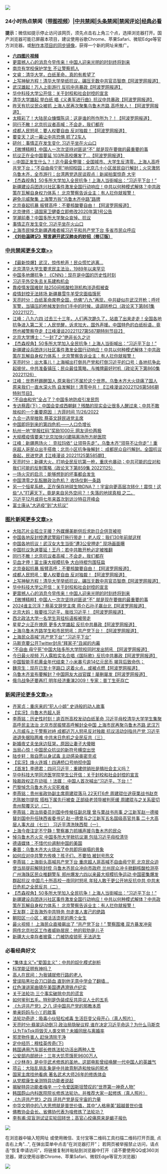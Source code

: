 ![](https://raw.githubusercontent.com/jsvpn/jsproxy/dev/64photo/fqnews-qr.jpg)

<div id="tt">
<h3>24小时热点禁闻（<a href="https://aaa.v2dns.tk/?QAjUl=BgRp5UNKRn&T5Vk=fPVH&Q59Ab=WxGE" target="_blank">带图视频</a>）|<a href="#%E4%B8%AD%E5%85%B1%E7%A6%81%E9%97%BB%E6%9B%B4%E5%A4%9A%E6%96%87%E7%AB%A0">中共禁闻</a>|<a href="#%E5%9B%BE%E7%89%87%E6%96%B0%E9%97%BB%E6%9B%B4%E5%A4%9A%E6%96%87%E7%AB%A0">头条禁闻</a>|<a href="#%E6%96%B0%E9%97%BB%E8%AF%84%E8%AE%BA%E6%9B%B4%E5%A4%9A%E6%96%87%E7%AB%A0">禁闻评论|<a href="#%E5%BF%85%E7%9C%8B%E7%BB%8F%E5%85%B8%E5%A5%BD%E6%96%87">经典必看</a></h3>
<div><b>提示：</b>微信如提示停止访问该网页，须先点击右上角三个点，选择浏览器打开。国产浏览器可能已屏蔽本项目，建议使用谷歌Chrome、苹果Safari、微软Edge等官方浏览器。或<a href="%E5%88%B6%E4%BD%9Cgit%E7%A6%81%E9%97%BB%E9%95%9C%E5%83%8F.md">制作本项目的同步镜像</a>，获得一个新的网址来推广。</div>
<ul>
<li><b><a href="http://d2.v2rss.gq/64.mp4" target="_blank">六四图片视频</a></b></li>
<li><a href="/topimagenews/20221127/1816679.md">更震撼人心的消息今早传来！中国人迎来光明的时刻终将到来</a></li>
<li><a href="/cnnews/20221127/1816691.md">南京有学校保护学生 不让警察抓人</a></li>
<li><a href="/sohnews/20221127/1816692.md">文睿：清华大学，白纸革命，真的有希望了</a></li>
<li><a href="/topimagenews/20221127/1816703.md">上写神秘方程！清华大学举纸抗议，碾压无数中共官员智商【阿波罗网报道】</a></li>
<li><a href="/cnnews/20221127/1816745.md">武汉雄起！万人上街游行 反抗中共暴政【阿波罗网报道】</a></li>
<li><a href="/topimagenews/20221127/1816688.md">华中科技大学公开信：关于封校和社会封控的宣言</a></li>
<li><a href="/cnnews/20221127/1816687.md">清华大学雄起 举白纸 唱《义勇军进行曲》抗议中共暴政【阿波罗网报道】</a></li>
<li><a href="/cnnews/20221127/1816754.md">昨天有抗议民众被抓 上海人民再次聚集乌鲁木齐路 高呼放人！【阿波罗网报道】</a></li>
<li><a href="/cnnews/20221127/1816685.md">太精彩了！大陆民众慷慨陈词：这是谁的所作所为？！【阿波罗网报道】</a></li>
<li><a href="/topimagenews/20221128/1816827.md">同行不散！北京抗议者高喊：不会走，我们都在</a></li>
<li><a href="/topimagenews/20221127/1816770.md">成都人民怒吼：要人权要自由 反对独裁！【阿波罗网报道】</a></li>
<li><a href="/baitai/20221127/1816755.md">要变天？这一幕让中共恐惧 抓了2车人</a></li>
<li><a href="/baitai/20221127/1816718.md">研创：事情正在发生变化 习近平坐在火山口</a></li>
<li><a href="/topimagenews/20221127/1816658.md">【微博精粹】中国人一次次坚持对匪说“不” 就是现在要做的最重要的事</a></li>
<li><a href="/cnnews/20221128/1816844.md">抗议正在全中国蔓延 103所高校爆发了…【阿波罗网报道】</a></li>
<li><a href="/sohnews/20221127/1816697.md">💥中国正发生什么？！迄今最全整理：全国城市、大学生反清零，上海人高呼共党下台；“不自由毋宁死”响彻校园；北京几十小区居民自行解封；火灾激怒乌鲁木齐，全市游行；台湾两党选民谈观点｜新闻拍案惊奇 大宇</a></li>
<li><a href="/comments/20221127/1816674.md">【杰森视角】50多所大学加入全民抗争！上海人当街喊出：“习近平下台！” 新疆建设兵团连兴社区事件激发全国行动响应！中共以何种模式解体？中共政策在瓦解自身权力体系！ 北京警察告诉业主：有人拦你就报警！</a></li>
<li><a href="/cnnews/20221128/1816815.md">避免示威聚集 上海警方拆“乌鲁木齐中路”路牌</a></li>
<li><a href="/topimagenews/20221128/1816802.md">北京奋起抗暴 振臂高呼：不要核酸要自由！【阿波罗网报道】</a></li>
<li><a href="/cnnews/20221127/1816695.md">北京律师：请国家卫健委立即修改2020年第1号公告</a></li>
<li><a href="/baitai/20221127/1816693.md">学潮前奏？中国多所大学聚众哀悼、抗议</a></li>
<li><a href="/ssgc/20221127/1816762.md">事情正在发生变化 习近平坐在火山口</a></li>
<li><a href="/headline/20221127/1816747.md">上海市民悼念新疆遇难者喊习近平和共产党下台 多省市民众呼应</a></li>
<li><b><a href="/comments/20200207/1272816.md" target="_blank">《刘伯温碑记》预言避开武汉肺炎的妙招（修订版）</a></b></li>
</ul>
</div>

<div class="catlist">
<h3><a href="/cbnews/" target="_blank">中共禁闻</a><span><a href="/cbnews/" target="_blank" rel="nofollow">更多文章>></a></span></h3>
<ul>
<li><a href="/cbnews/20221128/1816915.md" target="_blank">【最新惊爆】武汉，惊传枪声！民众慌忙逃离…</a></li>
<li><a href="/cbnews/20221128/1816914.md" target="_blank">北京清华大学生要求民主法治，1989年以来罕见</a></li>
<li><a href="/cbnews/20221128/1816880.md" target="_blank">中国多地爆抗争！《CNN》：现在是中国的历史性时刻</a></li>
<li><a href="/cbnews/20221128/1816867.md" target="_blank">习近平外交失去关系建构机会</a></li>
<li><a href="/cbnews/20221128/1816866.md" target="_blank">靠疫情发国难财 陆250间核酸检测机构涉造假被查</a></li>
<li><a href="/cbnews/20221128/1816865.md" target="_blank">疫情封控无法转场 新疆暴雪牛羊受灾面临饿死</a></li>
<li><a href="/cbnews/20221128/1816864.md" target="_blank">天亮时分：白纸革命席卷全国，仿佛“八九”再现，中共疑似在武汉开枪；呼吁军警，当镇压的枪械发到你们手中的时候，请调转枪口（政论天下第861集 20221127）</a></li>
<li><a href="/cbnews/20221128/1816862.md" target="_blank">江峰：八九六四 过去三十三年，人们再次跪久了，站直了出来走走！全国各地抗争进入第二天：人民觉醒，诉求加大，国外声援。中国特色的白纸标语，竟然也被警察夺走【江峰漫谈20221127第587期特别节目2】</a></li>
<li><a href="/cbnews/20221128/1816819.md" target="_blank">北京大学博士：“一封了之”绝非长久之计</a></li>
<li><a href="/comments/20221127/1816674.md" target="_blank">【杰森视角】50多所大学加入全民抗争！上海人当街喊出：“习近平下台！” 新疆建设兵团连兴社区事件激发全国行动响应！中共以何种模式解体？中共政策在瓦解自身权力体系！ 北京警察告诉业主：有人拦你就报警！</a></li>
<li><a href="/cbnews/20221127/1816621.md" target="_blank">天亮时分：出大事儿！上海喊出打倒共产党和打倒习近平的口号；各地抗争此起彼伏，中共准备镇压；民众最佳策略，与摊牌最好时机（政论天下第860集 20221126）</a></li>
<li><a href="/cbnews/20221127/1816570.md" target="_blank">江峰：世界杯踢醒国人 原来我们不属於这个世界。乌鲁木齐大火烧痛了国人 原来我们一直水深火热 自发解封！清零中共！【江峰漫谈20221126第586期特别节目】</a></li>
<li><a href="/cbnews/20221127/1816545.md" target="_blank">“不自由和穷”全占了？中国多地防疫引发民怨</a></li>
<li><a href="/comments/20221127/1816522.md" target="_blank">专访蔡霞(下)：中国会变成西朝鲜？残酷的现实会让很多人醒过来；中共不敢放权的一个重要原因 ｜方菲时间 11/26/2022</a></li>
<li><a href="/cbnews/20221126/1816470.md" target="_blank">九合一选举挫败 蔡英文辞民进党主席</a></li>
<li><a href="/cbnews/20221126/1816457.md" target="_blank">中国即将到来的第四危机——人口负增长</a></li>
<li><a href="/cbnews/20221126/1816387.md" target="_blank">杭州一地“举报红码”奖励1000元 网友评价两极</a></li>
<li><a href="/cbnews/20221126/1816294.md" target="_blank">大规模疫情要来?北京加快兴建隔离场所方舱医院</a></li>
<li><a href="/cbnews/20221126/1816279.md" target="_blank">江峰：新疆两场火： 克拉玛依“ 让领导先走”，乌鲁木齐“领导不让你走”！重庆超人哥民众出手搭救；北京小区抗争後解封； 成都民众自行解封。全国抗议奋起，民进党退【江峰漫谈 20221125第585期】</a></li>
<li><a href="/cbnews/20221126/1816237.md" target="_blank">天亮时分：新疆大火，打响全民反抗第一枪，重庆也暴动；中共可能的应对和我们可能的反制策略（政论天下第859集 20221125）</a></li>
<li><a href="/cbnews/20221126/1816129.md" target="_blank">一场火灾的启示：能够想到的坏事都会发生</a></li>
<li><a href="/cbnews/20221126/1816095.md" target="_blank">中国清零之乱酝酿政治危机？ 收场仅剩一条路</a></li>
<li><a href="/comments/20221125/1816021.md" target="_blank">另一个恒星系统，正在保存地球生物DNA？！宇宙向更高层次转化！震惊！这些“人”打遍天下，竟是来自另外空间？！失落的地球真相 之二。</a></li>
<li><a href="/cbnews/20221125/1815996.md" target="_blank">习近平12月或将七年来首次到访沙特召开峰会</a></li>
<li><a href="/cbnews/20221125/1815995.md" target="_blank">富士康从“大逃疫”到“大抗议”</a></li>

</ul>
</div>
<div class="catlist">
<h3><a href="/topimagenews/" target="_blank">图片新闻</a><span><a href="/topimagenews/" target="_blank" rel="nofollow">更多文章>></a></span></h3>
<ul>
<li><a href="/topimagenews/20221128/1816932.md" target="_blank">大陆芯片业孤立无援？外媒爆美断供后求助日企供货被拒</a></li>
<li><a href="/topimagenews/20221128/1816913.md" target="_blank">中国各地反封控遭武警殴打拖行带走！ 老人叹：我们30年前就这样</a></li>
<li><a href="/topimagenews/20221128/1816879.md" target="_blank">中国各地抗议！武汉女大生当街“遭3公安押走” 现场画面曝</a></li>
<li><a href="/topimagenews/20221128/1816878.md" target="_blank">中国抗议急速蔓延！王丹：若中共敢开枪必定被推翻</a></li>
<li><a href="/topimagenews/20221128/1816827.md" target="_blank">同行不散！北京抗议者高喊：不会走，我们都在</a></li>
<li><a href="/topimagenews/20221128/1816822.md" target="_blank">见血才停！富士康大规模抗争 大白持棍包围狂扁</a></li>
<li><a href="/topimagenews/20221128/1816802.md" target="_blank">北京奋起抗暴 振臂高呼：不要核酸要自由！【阿波罗网报道】</a></li>
<li><a href="/topimagenews/20221127/1816770.md" target="_blank">成都人民怒吼：要人权要自由 反对独裁！【阿波罗网报道】</a></li>
<li><a href="/topimagenews/20221127/1816703.md" target="_blank">上写神秘方程！清华大学举纸抗议，碾压无数中共官员智商【阿波罗网报道】</a></li>
<li><a href="/topimagenews/20221127/1816688.md" target="_blank">华中科技大学公开信：关于封校和社会封控的宣言</a></li>
<li><a href="/topimagenews/20221127/1816679.md" target="_blank">更震撼人心的消息今早传来！中国人迎来光明的时刻终将到来</a></li>
<li><a href="/topimagenews/20221127/1816658.md" target="_blank">【微博精粹】中国人一次次坚持对匪说“不” 就是现在要做的最重要的事</a></li>
<li><a href="/topimagenews/20221127/1816641.md" target="_blank">2024谁主沉浮？蔡英文辞党主席 蒋介石孙子赢台北【阿波罗网报道】</a></li>
<li><a href="/topimagenews/20221127/1816632.md" target="_blank">北京大妈：我要找习近平，我找习近平！【阿波罗网报道】</a></li>
<li><a href="/topimagenews/20221127/1816595.md" target="_blank">西北政法大学一名学生背挂标语板被带走</a></li>
<li><a href="/topimagenews/20221127/1816552.md" target="_blank">星星之火正在燎原 更多大学雄起 反抗中共暴政【阿波罗网报道】</a></li>
<li><a href="/topimagenews/20221127/1816542.md" target="_blank">上海乌鲁木齐路学生和市民怒吼：共产党下台！【阿波罗网报道】</a></li>
<li><a href="/topimagenews/20221127/1816539.md" target="_blank">上海民众高喊“共产党下台” “习近平下台”</a></li>
<li><a href="/topimagenews/20221127/1816527.md" target="_blank">马斯克要公开Twitter封杀“拜家子”丑闻的内幕</a></li>
<li><a href="/topimagenews/20221127/1816490.md" target="_blank">“不自由 毋宁死”中国大陆多所大学院校同时发出怒吼 【阿波罗网报道】</a></li>
<li><a href="/topimagenews/20221126/1816485.md" target="_blank">今日最火视频 万人露脸实名合唱《国际歌》反抗中共暴政【阿波罗网报道】</a></li>
<li><a href="/topimagenews/20221126/1816428.md" target="_blank">中国智能手机黄金年代结束？小米暴亏逾14亿元民币 揭背后致命伤；</a></li>
<li><a href="/topimagenews/20221126/1816329.md" target="_blank">魏京生：现在已至十字路口 这着火点，或被点燃【阿波罗网报道】</a></li>
<li><a href="/topimagenews/20221126/1816320.md" target="_blank">乌鲁木齐宣布要解封？中国网友大战官媒！屡删屡发【阿波罗网报道】</a></li>
<li><a href="/topimagenews/20221126/1816318.md" target="_blank">俄乌战争还要再打 明年经济重演2009！专家：普丁生死存亡</a></li>

</ul>
</div>
<div class="catlist">
<h3><a href="/comments/" target="_blank">新闻评论</a><span><a href="/comments/" target="_blank" rel="nofollow">更多文章>></a></span></h3>
<ul>
<li><a href="/comments/20221128/1816935.md" target="_blank">齐家贞：重庆来的“犯人小姐” 史诗般的动人故事</a></li>
<li><a href="/comments/20221128/1816925.md" target="_blank">【实况】乌鲁木齐超人哥</a></li>
<li><a href="/comments/20221128/1816923.md" target="_blank">李燕铭：历史性时刻！逾百所高校发动白纸革命 习近平母校清华大学学生集聚高呼民主法治 北京市民振臂高呼解封全中国 上海市民再聚乌鲁木齐路 武汉万人示威与上千警察对峙 成都近万人怒吼反对独裁 抗议活动剑指共产党 习近平进退失据陷两难 中共末日危机之全民反共（三）</a></li>
<li><a href="/comments/20221128/1816920.md" target="_blank">新婚夜丈夫坐床边狂哭，原因让妻子大傻眼</a></li>
<li><a href="/comments/20221128/1816919.md" target="_blank">当局心惊！中国民众抗议的新符号横空出世</a></li>
<li><a href="/comments/20221128/1816903.md" target="_blank">陆步轩：我自愿以身试毒 主动感染奥密克戎</a></li>
<li><a href="/comments/20221128/1816895.md" target="_blank">【实况】烽火连城！四通桥口号响彻中国</a></li>
<li><a href="/comments/20221128/1816886.md" target="_blank">【首发】李德君：四问习近平：重建供销社是搞社会主义吗？</a></li>
<li><a href="/comments/20221128/1816876.md" target="_blank">华中科技大学同济医学院学生公开信：关于封校和社会封控的宣言</a></li>
<li><a href="/comments/20221128/1816849.md" target="_blank">独裁政权正在动摇 ！法媒： 中国人首次喊出“习近平，下台！”</a></li>
<li><a href="/comments/20221128/1816848.md" target="_blank">巴黎悼念乌鲁木齐火灾死难者</a></li>
<li><a href="/comments/20221128/1816810.md" target="_blank">李燕铭：贵州省政协副主席周建琨落马 22天打6虎 周建琨仕途获栗战书赵克志陈敏尔提拔 搭档下属先行被查 正部级老领导被判死缓 周建琨与之关系密切 贵州帮覆灭记（二）</a></li>
<li><a href="/comments/20221127/1816792.md" target="_blank">李燕铭：政治局委员刘国中传候任副总理 曾与栗战书共事 之江新军赵一德接替刘国中升任陕西省委书记 赵一德曾与之江新军五名国级高官共事 二十大高层人事大战（七三） 习近平清洗陕西帮（一）</a></li>
<li><a href="/comments/20221127/1816777.md" target="_blank">上海今夜注定不宁静！警察暴力抓捕声援乌鲁木齐的民众</a></li>
<li><a href="/comments/20221127/1816764.md" target="_blank">悼乌鲁木齐火灾 中国多所大学掀抗议潮 包括习近平母校清华</a></li>
<li><a href="/comments/20221127/1816753.md" target="_blank">德语媒体：不惜代价遏制中国的美国</a></li>
<li><a href="/comments/20221127/1816752.md" target="_blank">秦晋：乌鲁木齐大火烧出了中共即将崩塌的景象</a></li>
<li><a href="/comments/20221127/1816690.md" target="_blank">如何应对中共警方传唤？孩子们，不要怕 被封号热文</a></li>
<li><a href="/comments/20221127/1816678.md" target="_blank">李燕铭：上海街头高喊共产党下台 重庆超人哥高喊不自由毋宁死 北京民众迫使当局提前解除封控 乌鲁木齐民众冲向市政府 兰州民众冲卡掀翻核酸检测亭 广州海珠区民众推翻警车 郑州爆发六四以来最大规模抗争运动 中国密集爆发群起抗议 中国几十所高校一夜同时怒吼 年轻人敢于更公开地反抗中共 中共末日危机之全民反共（二）</a></li>
<li><a href="/comments/20221127/1816674.md" target="_blank">【杰森视角】50多所大学加入全民抗争！上海人当街喊出：“习近平下台！” 新疆建设兵团连兴社区事件激发全国行动响应！中共以何种模式解体？中共政策在瓦解自身权力体系！ 北京警察告诉业主：有人拦你就报警！</a></li>
<li><a href="/comments/20221127/1816672.md" target="_blank">王友群：正告海外中共特务 勿走害人害己的绝路</a></li>
<li><a href="/comments/20221127/1816662.md" target="_blank">朝阳区一小区：被活活烫死的两个女生</a></li>
<li><a href="/comments/20221127/1816655.md" target="_blank">最火视频！ 上海民众直接飙出了 “共产党下台！” 警察围堵 双方暴发冲突</a></li>
<li><a href="/comments/20221127/1816654.md" target="_blank">网传北京社区工作者威胁居民：他的软肋是儿子</a></li>
<li><a href="/comments/20221127/1816653.md" target="_blank">新疆大火幸存者披露：门被防疫锁死 无法逃生</a></li>

</ul>
</div>

<div class="catlist">
<h3>必看经典好文</h3>
<ul>
<li><a href="/comments/20201007/1409565.md" target="_blank">“集体主义”+“爱国主义”：中共的奴化模式剖析</a></li>
<li><a href="/comments/20220112/1678403.md" target="_blank">科学能证明有神吗？</a></li>
<li><a href="/tculture/20121023/72121.md" target="_blank">高人在民间：为我铺就修行路的老人</a></li>
<li><a href="/topimagenews/20200928/1404412.md" target="_blank">曾误陷黑社会刀口舔血 直到他无意中学会了翻墙&#8230;</a></li>
<li><a href="/lishi/20140517/664349.md" target="_blank">红色演讲家曲啸在美国遭遇滑铁卢纪实</a></li>
<li><a href="/cbnews/20200703/1354907.md" target="_blank">关于法轮功 三个事实破除中共的谎言</a></li>
<li><a href="/comments/20221120/1813928.md" target="_blank">如何鉴别五毛，特别是伪装成反共异议人士的五毛</a></li>
<li><a href="/bookonline/20131116/201047.md" target="_blank">《九评共产党》之八 评中国共产党的邪教本质</a></li>
<li><a href="/cbnews/20210518/1548912.md" target="_blank">单亲妈妈与小丫的故事</a></li>
<li><a href="/comments/20220506/1729215.md" target="_blank">法轮功奇迹：吸毒小伙轻松戒毒 生活巨变父母开心（真人照片）</a></li>
<li><a href="/cbnews/20220620/1747851.md" target="_blank">天亮时分:翡翠运动倒习,政治局隐秘议程,谁在决定习近平命运？为什么马斯克认为TikTok将毁灭人类文明？未婚同居与离婚率</a></li>
<li><a href="/cbnews/20220508/1730049.md" target="_blank">邪灵物件害人 赶快清除干净</a></li>
<li><a href="/tculture/xiulian/20151108/468739.md" target="_blank">定中经历：穆桂英传奇(下)</a></li>
<li><a href="/cbnews/20220922/1787482.md" target="_blank">韩国通用汽车部长修炼法轮功活出两种人生</a></li>
<li><a href="/comments/20200515/220430.md" target="_blank">公安部内部统计：三年大饥荒饿死9600万人</a></li>
<li><a href="/comments/20201013/1412612.md" target="_blank">《少林寺》是中华武术修炼的圣地，这部电影曾经唤醒一代中国人的英雄气</a></li>
<li><a href="/comments/20220730/1764893.md" target="_blank">项云：大陆乱局乱象是中共故意制造和放纵的邪术</a></li>
<li><a href="/cbnews/20220514/1732764.md" target="_blank">国家主席找他看病 著名武术大师26年的修炼体会</a></li>
<li><a href="/comments/20210720/1516768.md" target="_blank">从党棍康生亲测特异功能者说起</a></li>
<li><a href="/cnnews/20210317/1506463.md" target="_blank">揭秘特异功能者梅辛 一个令爱因斯坦赞叹的“世界第一神奇人物”</a></li>
<li><a href="/comments/20211216/1666206.md" target="_blank">韩国蔚山内科医院院长修炼法轮功，并推荐大家一起修炼（真人照片）</a></li>
<li><a href="/bookonline/20131116/201053.md" target="_blank">《九评共产党》之四 评共产党是反宇宙的力量</a></li>
<li><a href="/comments/20221031/1804538.md" target="_blank">中华文明中的八大思想就是普世价值，其中“人格审美”超越普世价值</a></li>
<li><a href="/sohnews/20150109/351438.md" target="_blank">佛教协会会长、省佛协代表为啥修炼了法轮功？</a></li>
<li><a href="/comments/20210810/1603672.md" target="_blank">李有甫:双盲测试证实轮回转世；高官心绞痛原来是蝎子报仇</a></li>

</ul>
</div>

![](https://raw.githubusercontent.com/jsvpn/jsproxy/dev/64photo/fqnews-qr.jpg)

在浏览器中输入短网址 或使用微信、支付宝等二维码工具扫描二维码打开页面, 点击右上角"...", 在弹出菜单中点击“在浏览器打开”； 若网页被举报禁止访问，请点击“恢复申请访问”，将链接复制并粘贴到浏览器中打开（请不要使用QQ或360浏览器，建议使用谷歌Chrome、苹果Safari、微软Edge等官方浏览器）

![](https://raw.githubusercontent.com/jsvpn/jsproxy/dev/64photo/wx.jpg)
